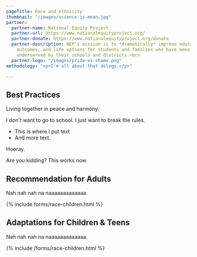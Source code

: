 ```yaml
---
pageTitle: Race and ethnicity
thumbnail: "/images/science-is-mean.jpg"
partner:
  partner-name: National Equity Project
  partner-url: https://www.nationalequityproject.org/
  partner-donate: https://www.nationalequityproject.org/donate
  partner-description: NEP’s mission is to *dramatically* improve educational experiences,
    outcomes, and life options for students and families who have been historically
    underserved by their schools and districts.<br>
  partner-logo: "/images/pride-vs-shame.png"
methodology: "<p>I'm all about that dology.</p>"

---
```

## Best Practices

Living together in peace and harmony.

I don't want to go to school.  I just want to break the rules.

* This is where I put text
* And more text.

Hooray.

Are you kidding?  This works now.

## Recommendation for Adults

Nah nah nah na naaaaaaaaaaaaa.

{% include forms/race-children.html %}

## Adaptations for Children & Teens

Nah nah nah na naaaaaaaaaaaaa.

{% include /forms/race-children.html %}
